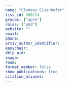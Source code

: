 ```yaml
---
name: "Clemens Eisenhofer"
tiss_id: 306114
groups: ["apre"]
roles: ["phd"]
website: ""
email:
phone:
arxiv_author_identifier:
easychair:
dblp_pid:
image:
room:
former_member: false
show_publications: true
citation_aliases:
---
```


<!--
Your custom content goes here.
-->
